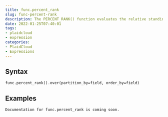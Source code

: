 ```yaml
---
title: func.percent_rank
slug: func-percent-rank
description: The PERCENT_RANK() function evaluates the relative standing of a value within a partition of a result set
date: 2022-01-25T07:40:01
tags:
- plaidcloud
- expression
categories:
- PlaidCloud
- Expressions
---
```



## Syntax



```
func.percent_rank().over(partition_by=field, order_by=field)
```


## Examples



```
Documentation for func.percent_rank is coming soon.
```

